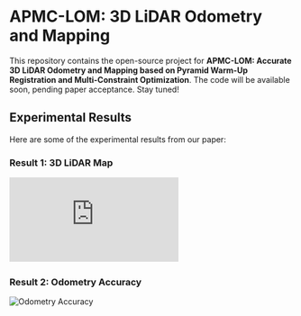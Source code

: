 # APMC-LOM: 3D LiDAR Odometry and Mapping

This repository contains the open-source project for **APMC-LOM: Accurate 3D LiDAR Odometry and Mapping based on Pyramid Warm-Up Registration and Multi-Constraint Optimization**. The code will be available soon, pending paper acceptance. Stay tuned!

## Experimental Results

Here are some of the experimental results from our paper:

### Result 1: 3D LiDAR Map
![3D LiDAR Map](https://github.com/BotWhiz/APMC-LOM/blob/main/kitti_mapping.pdf)

### Result 2: Odometry Accuracy
![Odometry Accuracy](https://your-image-url-2.com)
